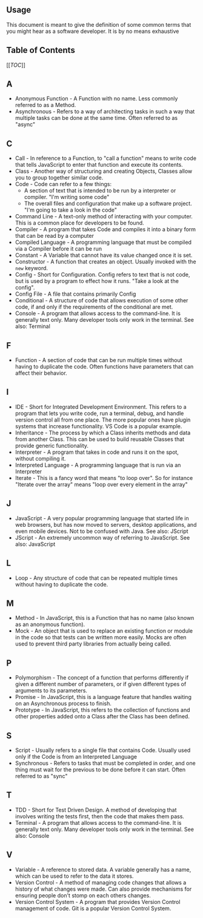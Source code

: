 ## Usage

This document is meant to give the definition of some common terms that you might hear as a software developer. It is by no means exhaustive

## Table of Contents

[[_TOC_]]


## A

* Anonymous Function - A Function with no name. Less commonly referred to as a Method.
* Asynchronous - Refers to a way of architecting tasks in such a way that multiple tasks can be done at the same time. Often referred to as "async"

## C

* Call - In reference to a Function, to "call a function" means to write code that tells JavaScript to enter that function and execute its contents.
* Class - Another way of structuring and creating Objects, Classes allow you to group together similar code.
* Code - Code can refer to a few things:
    * A section of text that is intended to be run by a interpreter or compiler. "I'm writing some code"
    * The overall files and configuration that make up a software project. "I'm going to take a look in the code"
* Command Line - A text-only method of interacting with your computer. This is a common place for developers to be found.
* Compiler - A program that takes Code and compiles it into a binary form that can be read by a computer
* Compiled Language - A programming language that must be compiled via a Compiler before it can be run
* Constant - A Variable that cannot have its value changed once it is set.
* Constructor - A function that creates an object. Usually invoked with the `new` keyword.
* Config - Short for Configuration. Config refers to text that is not code, but is used by a program to effect how it runs. "Take a look at the config".
* Config File - A file that contains primarily Config
* Conditional - A structure of code that allows execution of some other code, if and only if the requirements of the conditional are met.
* Console - A program that allows access to the command-line. It is generally text only. Many developer tools only work in the terminal. See also: Terminal

## F

* Function - A section of code that can be run multiple times without having to duplicate the code. Often functions have parameters that can affect their behavior.

## I

* IDE - Short for Integrated Development Environment. This refers to a program that lets you write code, run a terminal, debug, and handle version control all from one place. The more popular ones have plugin systems that increase functionality. VS Code is a popular example.
* Inheritance - The process by which a Class inherits methods and data from another Class. This can be used to build reusable Classes that provide generic functionality.
* Interpreter - A program that takes in code and runs it on the spot, without compiling it.
* Interpreted Language - A programming language that is run via an Interpreter
* Iterate - This is a fancy word that means "to loop over". So for instance "Iterate over the array" means "loop over every element in the array"

## J

* JavaScript - A very popular programming language that started life in web browsers, but has now moved to servers, desktop applications, and even mobile devices. Not to be confused with Java. See also: JScript
* JScript - An extremely uncommon way of referring to JavaScript. See also: JavaScript

## L

* Loop - Any structure of code that can be repeated multiple times without having to duplicate the code.

## M

* Method - In JavaScript, this is a Function that has no name (also known as an anonymous function).
* Mock - An object that is used to replace an existing function or module in the code so that tests can be written more easily. Mocks are often used to prevent third party libraries from actually being called.

## P

* Polymorphism - The concept of a function that performs differently if given a different number of parameters, or if given different types of arguments to its parameters.
* Promise - In JavaScript, this is a language feature that handles waiting on an Asynchronous process to finish.
* Prototype - In JavaScript, this refers to the collection of functions and other properties added onto a Class after the Class has been defined.

## S

* Script - Usually refers to a single file that contains Code. Usually used only if the Code is from an Interpreted Language
* Synchronous - Refers to tasks that must be completed in order, and one thing must wait for the previous to be done before it can start. Often referred to as "sync"

## T

* TDD - Short for Test Driven Design. A method of developing that involves writing the tests first, then the code that makes them pass.
* Terminal - A program that allows access to the command-line. It is generally text only. Many developer tools only work in the terminal. See also: Console

## V

* Variable - A reference to stored data. A variable generally has a name, which can be used to refer to the data it stores.
* Version Control - A method of managing code changes that allows a history of what changes were made. Can also provide mechanisms for ensuring people don't stomp on each others changes.
* Version Control System - A program that provides Version Control management of code. Git is a popular Version Control System.